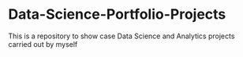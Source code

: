 # Data-Science-Portfolio-Projects
This is a repository to show case Data Science and Analytics projects carried out by myself
